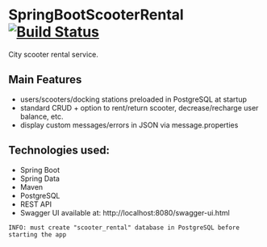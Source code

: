# SpringBootScooterRental[![Build Status](https://travis-ci.org/ppszczepaniak/SpringBootScooterRental.svg?branch=master)](https://travis-ci.org/ppszczepaniak/SpringBootScooterRental)
City scooter rental service.   


Main Features
--------------
- users/scooters/docking stations preloaded in PostgreSQL at startup
- standard CRUD + option to rent/return scooter, decrease/recharge user balance, etc.
- display custom messages/errors in JSON via message.properties 

Technologies used:
--------------
* Spring Boot
* Spring Data
* Maven
* PostgreSQL 
* REST API 
* Swagger UI available at: http://localhost:8080/swagger-ui.html


```
INFO: must create "scooter_rental" database in PostgreSQL before starting the app
```
